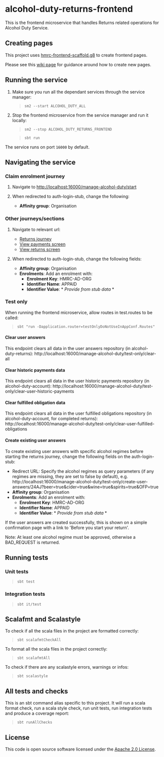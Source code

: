 # alcohol-duty-returns-frontend

This is the frontend microservice that handles Returns related operations for Alcohol Duty Service.

## Creating pages

This project uses [hmrc-frontend-scaffold.g8](https://github.com/hmrc/hmrc-frontend-scaffold.g8) to create frontend
pages.

Please see this [wiki page](https://github.com/hmrc/hmrc-frontend-scaffold.g8/wiki/Usage) for guidance around how to
create new pages.

## Running the service

1. Make sure you run all the dependant services through the service manager:

   > `sm2 --start ALCOHOL_DUTY_ALL`

2. Stop the frontend microservice from the service manager and run it locally:

   > `sm2 --stop ALCOHOL_DUTY_RETURNS_FRONTEND`

   > `sbt run`

The service runs on port `16000` by default.

## Navigating the service

### Claim enrolment journey

1. Navigate to [http://localhost:16000/manage-alcohol-duty/start](http://localhost:16000/manage-alcohol-duty/start)

2. When redirected to auth-login-stub, change the following:
    - **Affinity group**: Organisation

### Other journeys/sections

1. Navigate to relevant url:
    - [Returns journey](http://localhost:16000/manage-alcohol-duty/before-you-start-your-return/24AF)
    - [View payments screen](http://localhost:16000/manage-alcohol-duty/view-payments)
    - [View returns screen](http://localhost:16000/manage-alcohol-duty/check-your-returns)

3. When redirected to auth-login-stub, change the following fields:
    - **Affinity group**: Organisation
    - **Enrolments**: Add an enrolment with:
        - **Enrolment Key**: HMRC-AD-ORG
        - **Identifier Name**: APPAID
        - **Identifier Value**: * *Provide from stub data* *

### Test only

When running the frontend microservice, allow routes in test.routes to be called:

> `sbt "run -Dapplication.router=testOnlyDoNotUseInAppConf.Routes"`

#### Clear user answers

This endpoint clears all data in the user answers repository (in alcohol-duty-returns):
http://localhost:16000/manage-alcohol-duty/test-only/clear-all

#### Clear historic payments data

This endpoint clears all data in the user historic payments repository (in alcohol-duty-account):
http://localhost:16000/manage-alcohol-duty/test-only/clear-user-historic-payments

#### Clear fulfilled obligation data

This endpoint clears all data in the user fulfilled obligations repository (in alcohol-duty-account, for completed
returns):
http://localhost:16000/manage-alcohol-duty/test-only/clear-user-fulfilled-obligations

#### Create existing user answers

To create existing user answers with specific alcohol regimes before starting the returns journey, change the following
fields on the auth-login-stub:

- Redirect URL: Specify the alcohol regimes as query parameters (if any regimes are missing, they are set to false by
  default), e.g.
  http://localhost:16000/manage-alcohol-duty/test-only/create-user-answers/24AJ?beer=true&cider=true&wine=true&spirits=true&OFP=true
- **Affinity group**: Organisation
- **Enrolments**: Add an enrolment with:
    - **Enrolment Key**: HMRC-AD-ORG
    - **Identifier Name**: APPAID
    - **Identifier Value**: * *Provide from stub data* *

If the user answers are created successfully, this is shown on a simple confirmation page with a link to 'Before you
start your
return'.

Note: At least one alcohol regime must be approved, otherwise a BAD_REQUEST is returned.

## Running tests

### Unit tests

> `sbt test`

### Integration tests

> `sbt it/test`

## Scalafmt and Scalastyle

To check if all the scala files in the project are formatted correctly:
> `sbt scalafmtCheckAll`

To format all the scala files in the project correctly:
> `sbt scalafmtAll`

To check if there are any scalastyle errors, warnings or infos:
> `sbt scalastyle`
>

## All tests and checks

This is an sbt command alias specific to this project. It will run a scala format
check, run a scala style check, run unit tests, run integration tests and produce a coverage report:
> `sbt runAllChecks`

## License

This code is open source software licensed under
the [Apache 2.0 License]("http://www.apache.org/licenses/LICENSE-2.0.html").

